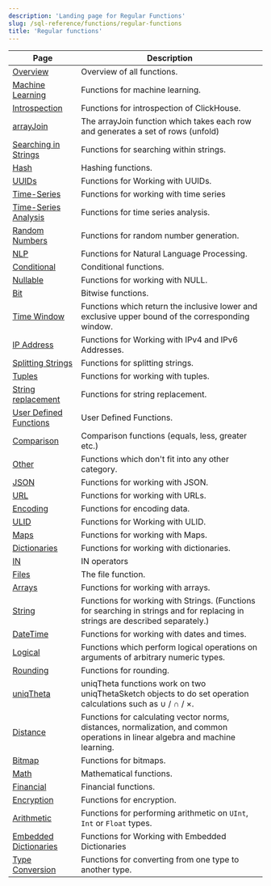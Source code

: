 ```yaml
---
description: 'Landing page for Regular Functions'
slug: /sql-reference/functions/regular-functions
title: 'Regular functions'
---
```


| Page                                             | Description                                                                                                                     |
|--------------------------------------------------|---------------------------------------------------------------------------------------------------------------------------------|
| [Overview](/sql-reference/functions/overview)    | Overview of all functions.                                                                                                      |
| [Machine Learning](/sql-reference/functions/machine-learning-functions) | Functions for machine learning.                                                                                                 |
| [Introspection](/sql-reference/functions/introspection) | Functions for introspection of ClickHouse.                                                                                      |
| [arrayJoin](/sql-reference/functions/array-join) | The arrayJoin function which takes each row and generates a set of rows (unfold)                                                |
| [Searching in Strings](/sql-reference/functions/string-search-functions) | Functions for searching within strings.                                                                                         |
| [Hash](/sql-reference/functions/hash-functions)  | Hashing functions.                                                                                                              |
| [UUIDs](/sql-reference/functions/uuid-functions) | Functions for Working with UUIDs.                                                                                               |
| [Time-Series](/sql-reference/functions/time-series-functions) | Functions for working with time series                                                                             |
| [Time-Series Analysis](/sql-reference/functions/time-series-analysis-functions) | Functions for time series analysis.                                                              |
| [Random Numbers](/sql-reference/functions/random-functions) | Functions for random number generation.                                                                                         |
| [NLP](/sql-reference/functions/nlp-functions)    | Functions for Natural Language Processing.                                                                                      |
| [Conditional](/sql-reference/functions/conditional-functions) | Conditional functions.                                                                                                          |
| [Nullable](/sql-reference/functions/functions-for-nulls) | Functions for working with NULL.                                                                                                |
| [Bit](/sql-reference/functions/bit-functions)    | Bitwise functions.                                                                                                              |
| [Time Window](/sql-reference/functions/time-window-functions) | Functions which return the inclusive lower and exclusive upper bound of the corresponding window.                               |
| [IP Address](/sql-reference/functions/ip-address-functions) | Functions for Working with IPv4 and IPv6 Addresses.                                                                             |
| [Splitting Strings](/sql-reference/functions/splitting-merging-functions) | Functions for splitting strings.                                                                                                |
| [Tuples](/sql-reference/functions/tuple-functions) | Functions for working with tuples.                                                                                              |
| [String replacement](/sql-reference/functions/string-replace-functions) | Functions for string replacement.                                                                                               |
| [User Defined Functions](/sql-reference/functions/udf) | User Defined Functions.                                                                                                         |
| [Comparison](/sql-reference/functions/comparison-functions) | Comparison functions (equals, less, greater etc.)                                                                               |
| [Other](/sql-reference/functions/other-functions) | Functions which don't fit into any other category.                                                                              |
| [JSON](/sql-reference/functions/json-functions)  | Functions for working with JSON.                                                                                                |
| [URL](/sql-reference/functions/url-functions)    | Functions for working with URLs.                                                                                                |
| [Encoding](/sql-reference/functions/encoding-functions) | Functions for encoding data.                                                                                                    |
| [ULID](/sql-reference/functions/ulid-functions)  | Functions for Working with ULID.                                                                                                |
| [Maps](/sql-reference/functions/tuple-map-functions) | Functions for working with Maps.                                                                                                |
| [Dictionaries](/sql-reference/functions/ext-dict-functions) | Functions for working with dictionaries.                                                                                        |
| [IN](/sql-reference/functions/in-functions)      | IN operators                                                                                                                    |
| [Files](/sql-reference/functions/files)          | The file function.                                                                                                              |
| [Arrays](/sql-reference/functions/array-functions) | Functions for working with arrays.                                                                                              |
| [String](/sql-reference/functions/string-functions) | Functions for working with Strings. (Functions for searching in strings and for replacing in strings are described separately.) |
| [DateTime](/sql-reference/functions/date-time-functions) | Functions for working with dates and times.                                                                                     |
| [Logical](/sql-reference/functions/logical-functions) | Functions which perform logical operations on arguments of arbitrary numeric types.                                             |
| [Rounding](/sql-reference/functions/rounding-functions) | Functions for rounding.                                                                                                         |
| [uniqTheta](/sql-reference/functions/uniqtheta-functions) | uniqTheta functions work on two uniqThetaSketch objects to do set operation calculations such as ∪ / ∩ / ×.                     |
| [Distance](/sql-reference/functions/distance-functions) | Functions for calculating vector norms, distances, normalization, and common operations in linear algebra and machine learning. |
| [Bitmap](/sql-reference/functions/bitmap-functions) | Functions for bitmaps.                                                                                                          |
| [Math](/sql-reference/functions/math-functions)  | Mathematical functions.                                                                                                         |
| [Financial](/sql-reference/functions/financial-functions) | Financial functions.                                                                                                            |
| [Encryption](/sql-reference/functions/encryption-functions) | Functions for encryption.                                                                                                       |
| [Arithmetic](/sql-reference/functions/arithmetic-functions) | Functions for performing arithmetic on `UInt`, `Int` or `Float` types.                                                          |
| [Embedded Dictionaries](/sql-reference/functions/ym-dict-functions) | Functions for Working with Embedded Dictionaries                                                                                |
| [Type Conversion](/sql-reference/functions/type-conversion-functions) | Functions for converting from one type to another type.                                                                         |